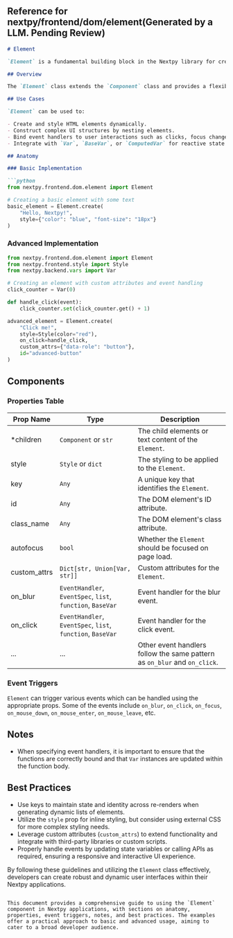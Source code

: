 ##  Reference for nextpy/frontend/dom/element(Generated by a LLM. Pending Review)

```markdown
# Element

`Element` is a fundamental building block in the Nextpy library for creating user interfaces. It represents a DOM (Document Object Model) element that can be used to construct complex web UIs.

## Overview

The `Element` class extends the `Component` class and provides a flexible interface for constructing and manipulating DOM elements within Nextpy applications. It encapsulates a variety of HTML element types and their attributes, as well as event handling capabilities.

## Use Cases

`Element` can be used to:

- Create and style HTML elements dynamically.
- Construct complex UI structures by nesting elements.
- Bind event handlers to user interactions such as clicks, focus changes, and mouse movements.
- Integrate with `Var`, `BaseVar`, or `ComputedVar` for reactive state management.

## Anatomy

### Basic Implementation

```python
from nextpy.frontend.dom.element import Element

# Creating a basic element with some text
basic_element = Element.create(
    "Hello, Nextpy!",
    style={"color": "blue", "font-size": "18px"}
)
```

### Advanced Implementation

```python
from nextpy.frontend.dom.element import Element
from nextpy.frontend.style import Style
from nextpy.backend.vars import Var

# Creating an element with custom attributes and event handling
click_counter = Var(0)

def handle_click(event):
    click_counter.set(click_counter.get() + 1)

advanced_element = Element.create(
    "Click me!",
    style=Style(color="red"),
    on_click=handle_click,
    custom_attrs={"data-role": "button"},
    id="advanced-button"
)
```

## Components

### Properties Table

| Prop Name     | Type                                                     | Description                                                    |
|---------------|----------------------------------------------------------|----------------------------------------------------------------|
| *children     | `Component` or `str`                                     | The child elements or text content of the `Element`.           |
| style         | `Style` or `dict`                                        | The styling to be applied to the `Element`.                    |
| key           | `Any`                                                    | A unique key that identifies the `Element`.                    |
| id            | `Any`                                                    | The DOM element's ID attribute.                                |
| class_name    | `Any`                                                    | The DOM element's class attribute.                             |
| autofocus     | `bool`                                                   | Whether the `Element` should be focused on page load.          |
| custom_attrs  | `Dict[str, Union[Var, str]]`                             | Custom attributes for the `Element`.                           |
| on_blur       | `EventHandler`, `EventSpec`, `list`, `function`, `BaseVar` | Event handler for the blur event.                             |
| on_click      | `EventHandler`, `EventSpec`, `list`, `function`, `BaseVar` | Event handler for the click event.                            |
| ...           | ...                                                      | Other event handlers follow the same pattern as `on_blur` and `on_click`. |

### Event Triggers

`Element` can trigger various events which can be handled using the appropriate props. Some of the events include `on_blur`, `on_click`, `on_focus`, `on_mouse_down`, `on_mouse_enter`, `on_mouse_leave`, etc.

## Notes

- When specifying event handlers, it is important to ensure that the functions are correctly bound and that `Var` instances are updated within the function body.

## Best Practices

- Use keys to maintain state and identity across re-renders when generating dynamic lists of elements.
- Utilize the `style` prop for inline styling, but consider using external CSS for more complex styling needs.
- Leverage custom attributes (`custom_attrs`) to extend functionality and integrate with third-party libraries or custom scripts.
- Properly handle events by updating state variables or calling APIs as required, ensuring a responsive and interactive UI experience.

By following these guidelines and utilizing the `Element` class effectively, developers can create robust and dynamic user interfaces within their Nextpy applications.
```

This document provides a comprehensive guide to using the `Element` component in Nextpy applications, with sections on anatomy, properties, event triggers, notes, and best practices. The examples offer a practical approach to basic and advanced usage, aiming to cater to a broad developer audience.